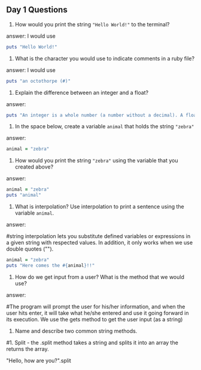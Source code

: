 ## Day 1 Questions

1. How would you print the string `"Hello World!"` to the terminal?

answer: I would use

```ruby
puts "Hello World!"
```

1. What is the character you would use to indicate comments in a ruby file?

answer: I would use

```ruby
puts "an octothorpe (#)"
```

1. Explain the difference between an integer and a float?

answer:

```ruby
puts "An integer is a whole number (a number without a decimal). A float is a number that has a decimal point and can be used when more precision is needed."
```

1. In the space below, create a variable `animal` that holds the string `"zebra"`

answer:

```ruby
animal = "zebra"
```

1. How would you print the string `"zebra"` using the variable that you created above?

answer:

```ruby
animal = "zebra"
puts "animal"
```

1. What is interpolation? Use interpolation to print a sentence using the variable `animal`.

answer:

#string interpolation lets you substitute defined variables or expressions in a given string with respected values. In addition, it only works when we use double quotes ("").

```ruby
animal = "zebra"
puts "Here comes the #{animal}!!"
```

1. How do we get input from a user? What is the method that we would use?

answer:

#The program will prompt the user for his/her information, and when the user hits enter, it will take what he/she entered and use it going forward in its execution. We use the gets method to get the user input (as a string)

1. Name and describe two common string methods.

#1. Split - the .split method takes a string and splits it into an array the returns the array.

"Hello, how are you?".split
